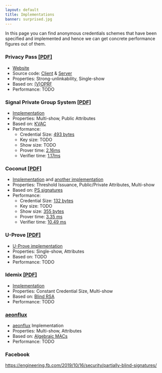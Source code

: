 ```yaml
---
layout: default
title: Implementations
banner: surprised.jpg
---
```

In this page you can find anonymous credentials schemes that have been
specified and implemented and hence we can get concrete performance figures out of them.

### Privacy Pass [\[PDF\]](https://www.petsymposium.org/2018/files/papers/issue3/popets-2018-0026.pdf)

- [Website](https://privacypass.github.io/)
- Source code: [Client](https://github.com/privacypass/challenge-bypass-extension) & [Server](https://github.com/privacypass/challenge-bypass-server)
- Properties: Strong-unlinkability, Single-show
- Based on: [(V)OPRF]({{site.baseurl}}/primitives.html#oprfs)
- Performance: TODO

### Signal Private Group System [\[PDF\]](https://eprint.iacr.org/2019/1416)

- [Implementation](https://github.com/signalapp/Signal-Android/tree/master/libsignal/service/src/main/java/org/whispersystems/signalservice/api/groupsv2)
- Properties: Multi-show, Public Attributes
- Based on: [KVAC]({{site.baseurl}}/primitives.html#kvac)
- Performance:
  - Credential Size: [493 bytes](https://youtu.be/4eKwlSqGUi4?list=PLeeS-3Ml-rpoVMNQkUrFDSfaTuUMxVtjy&t=2481)
  - Key size: TODO
  - Show size: TODO
  - Prover time: [2.16ms](https://youtu.be/4eKwlSqGUi4?list=PLeeS-3Ml-rpoVMNQkUrFDSfaTuUMxVtjy&t=2481)
  - Verifier time: [1.17ms](https://youtu.be/4eKwlSqGUi4?list=PLeeS-3Ml-rpoVMNQkUrFDSfaTuUMxVtjy&t=2481)

### Coconut [\[PDF\]](https://arxiv.org/pdf/1802.07344.pdf)

- [Implementation](https://github.com/asonnino/coconut) and [another implementation](https://gitlab.com/narodnik/darkwallet/-/tree/master/src/coconut)
- Properties: Threshold Issuance, Public/Private Attributes, Multi-show
- Based on: [PS signatures]({{site.baseurl}}/primitives.html#ps-signatures)
- Performance:
  - Credential Size: [132 bytes](https://sheharbano.com/assets/talks/talk_coconut.pdf)
  - Key size: TODO
  - Show size: [355 bytes](https://sheharbano.com/assets/talks/talk_coconut.pdf)
  - Prover time: [3.35 ms](https://sheharbano.com/assets/talks/talk_coconut.pdf)
  - Verifier time: [10.49 ms](https://sheharbano.com/assets/talks/talk_coconut.pdf)

### U-Prove [\[PDF\]](https://www.microsoft.com/en-us/research/wp-content/uploads/2016/02/U-Prove20Cryptographic20Specification20V1.1.pdf)

- [U-Prove implementation](https://github.com/Microsoft/uprove-csharp-sdk)
- Properties: Single-show, Attributes
- Based on: TODO
- Performance: TODO

### Idemix [\[PDF\]](https://www.cise.ufl.edu/~nemo/anonymity/papers/idemix.pdf)

- [Implementation](prime.inf.tu-dresden.de/idemix/)
- Properties: Constant Credential Size, Multi-show
- Based on: [Blind RSA]({{site.baseurl}}/primitives.html#blind-rsa)
- Performance: TODO

[Idemix]: https://idemix.wordpress.com/

### [aeonflux]

- [aeonflux] Implementation
- Properties: Multi-show, Attributes
- Based on: [Algebraic MACs]({{site.baseurl}}/primitives.html#algebraic-macs)
- Performance: TODO

[aeonflux]: https://github.com/isislovecruft/aeonflux

### Facebook

https://engineering.fb.com/2019/10/16/security/partially-blind-signatures/
